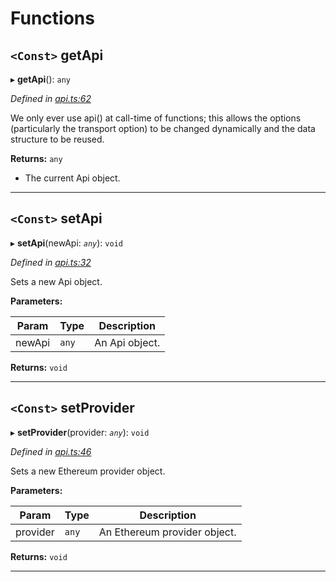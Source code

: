 

# Functions

<a id="getapi"></a>

## `<Const>` getApi

▸ **getApi**(): `any`

*Defined in [api.ts:62](https://github.com/paritytech/js-libs/blob/42f0d26/packages/light.js/src/api.ts#L62)*

We only ever use api() at call-time of functions; this allows the options (particularly the transport option) to be changed dynamically and the data structure to be reused.

**Returns:** `any`
- The current Api object.

___
<a id="setapi"></a>

## `<Const>` setApi

▸ **setApi**(newApi: *`any`*): `void`

*Defined in [api.ts:32](https://github.com/paritytech/js-libs/blob/42f0d26/packages/light.js/src/api.ts#L32)*

Sets a new Api object.

**Parameters:**

| Param | Type | Description |
| ------ | ------ | ------ |
| newApi | `any` |  An Api object. |

**Returns:** `void`

___
<a id="setprovider"></a>

## `<Const>` setProvider

▸ **setProvider**(provider: *`any`*): `void`

*Defined in [api.ts:46](https://github.com/paritytech/js-libs/blob/42f0d26/packages/light.js/src/api.ts#L46)*

Sets a new Ethereum provider object.

**Parameters:**

| Param | Type | Description |
| ------ | ------ | ------ |
| provider | `any` |  An Ethereum provider object. |

**Returns:** `void`

___

